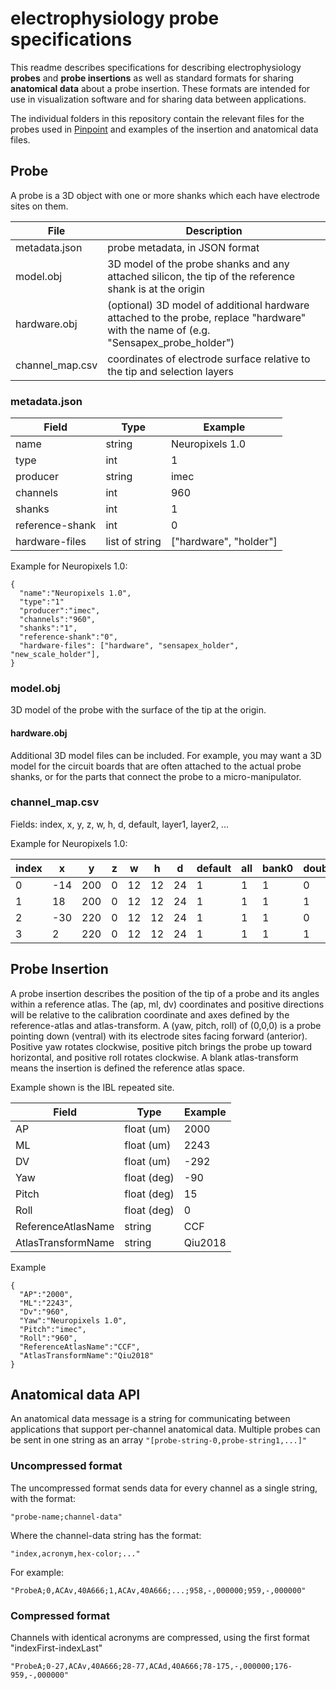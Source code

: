 # electrophysiology probe specifications

This readme describes specifications for describing electrophysiology **probes** and **probe insertions** as well as standard formats for sharing **anatomical data** about a probe insertion. These formats are intended for use in visualization software and for sharing data between applications.

The individual folders in this repository contain the relevant files for the probes used in [Pinpoint](https://github.com/virtualBrainLab/pinpoint) and examples of the insertion and anatomical data files. 

## Probe

A probe is a 3D object with one or more shanks which each have electrode sites on them.

File | Description
---|---
metadata.json | probe metadata, in JSON format
model.obj | 3D model of the probe shanks and any attached silicon, the tip of the reference shank is at the origin
hardware.obj | (optional) 3D model of additional hardware attached to the probe, replace "hardware" with the name of (e.g. "Sensapex_probe_holder")
channel_map.csv | coordinates of electrode surface relative to the tip and selection layers

### metadata.json

Field | Type | Example
---|---|---
name | string | Neuropixels 1.0
type | int | 1
producer | string | imec
channels | int | 960
shanks | int | 1
reference-shank | int | 0
hardware-files | list of string | ["hardware", "holder"]

Example for Neuropixels 1.0:

```
{
  "name":"Neuropixels 1.0",
  "type":"1"
  "producer":"imec",
  "channels":"960",
  "shanks":"1",
  "reference-shank":"0",
  "hardware-files": ["hardware", "sensapex_holder", "new_scale_holder"],
}
```

### model.obj

3D model of the probe with the surface of the tip at the origin.

#### hardware.obj

Additional 3D model files can be included. For example, you may want a 3D model for the circuit boards that are often attached to the actual probe shanks, or for the parts that connect the probe to a micro-manipulator. 

### channel_map.csv

Fields: index, x, y, z, w, h, d, default, layer1, layer2, ...

Example for Neuropixels 1.0:

| index     | x   | y   | z | w  | h  | d  | default | all | bank0 | double_length |
|-----------|-----|-----|---|----|----|----|---------|-----|-------|---------------|
| 0         | -14 | 200 | 0 | 12 | 12 | 24 | 1       | 1   | 1     | 0             |
| 1         | 18  | 200 | 0 | 12 | 12 | 24 | 1       | 1   | 1     | 1             |
| 2         | -30 | 220 | 0 | 12 | 12 | 24 | 1       | 1   | 1     | 0             |
| 3         | 2   | 220 | 0 | 12 | 12 | 24 | 1       | 1   | 1     | 1             |

## Probe Insertion

A probe insertion describes the position of the tip of a probe and its angles within a reference atlas. The (ap, ml, dv) coordinates and positive directions will be relative to the calibration coordinate and axes defined by the reference-atlas and atlas-transform. A (yaw, pitch, roll) of (0,0,0) is a probe pointing down (ventral) with its electrode sites facing forward (anterior). Positive yaw rotates clockwise, positive pitch brings the probe up toward horizontal, and positive roll rotates clockwise. A blank atlas-transform means the insertion is defined the reference atlas space.

Example shown is the IBL repeated site.

Field | Type | Example
---|---|---
AP | float (um) | 2000
ML | float (um) | 2243
DV | float (um) | -292
Yaw | float (deg) | -90
Pitch | float (deg) | 15
Roll | float (deg) | 0
ReferenceAtlasName | string | CCF
AtlasTransformName | string | Qiu2018

Example

```
{
  "AP":"2000",
  "ML":"2243",
  "Dv":"960",
  "Yaw":"Neuropixels 1.0",
  "Pitch":"imec",
  "Roll":"960",
  "ReferenceAtlasName":"CCF",
  "AtlasTransformName":"Qiu2018"
}
```

## Anatomical data API

An anatomical data message is a string for communicating between applications that support per-channel anatomical data. Multiple probes can be sent in one string as an array `"[probe-string-0,probe-string1,...]"`

### Uncompressed format

The uncompressed format sends data for every channel as a single string, with the format:

`"probe-name;channel-data"`

Where the channel-data string has the format:

`"index,acronym,hex-color;..."`

For example:

```
"ProbeA;0,ACAv,40A666;1,ACAv,40A666;...;958,-,000000;959,-,000000"
```

### Compressed format

Channels with identical acronyms are compressed, using the first format "indexFirst-indexLast"

```
"ProbeA;0-27,ACAv,40A666;28-77,ACAd,40A666;78-175,-,000000;176-959,-,000000"
```
